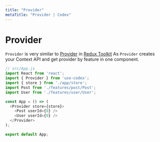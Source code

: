 ```yaml
---
title: "Provider"
metaTitle: "Provider | Codex"
---
```


# Provider

`Provider` is very similar to [Provider](https://redux-toolkit.js.org/tutorials/advanced-tutorial#rendering-the-provider) in [Redux Toolkit](https://redux-toolkit.js.org) As `Provider` creates your Context API and get provider by feature in one component.

```js
// src/App.js
import React from 'react';
import { Provider } from 'use-codex';
import { store } from './app/store';
import Post from './features/post/Post';
import User from './features/user/User';

const App = () => (
  <Provider store={store}>
    <Post userId={0} />
    <User userId={0} />
  </Provider>
);

export default App;
```
